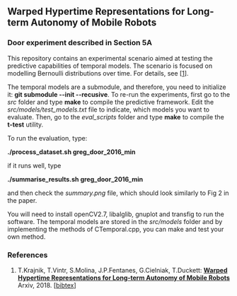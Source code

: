 ## Warped Hypertime Representations for Long-term Autonomy of Mobile Robots
### Door experiment described in Section 5A

This repository contains an experimental scenario aimed at testing the predictive capabilities of temporal models.
The scenario is focused on modelling Bernoulli distributions over time. 
For details, see [[1](#references)].

The temporal models are a submodule, and therefore, you need to initialize it: **git submodule --init --recusive**.
To re-run the experiments, first go to the *src* folder and type **make** to compile the predictive framework.
Edit the *src/models/test_models.txt* file to indicate, which models you want to evaluate.
Then, go to the *eval_scripts* folder and type **make** to compile the **t-test** utility. 

To run the evaluation, type:

**./process_dataset.sh greg_door_2016_min**

if it runs well, type

**./summarise_results.sh greg_door_2016_min**

and then check the *summary.png* file, which should look similarly to Fig 2 in the paper.

You will need to install openCV2.7, libalglib, gnuplot and transfig to run the software.
The temporal models are stored in the *src/models* folder and by implementing the methods of CTemporal.cpp, you can make and test your own method.

### References
1. T.Krajnik, T.Vintr, S.Molina, J.P.Fentanes, G.Cielniak, T.Duckett: <b>[Warped Hypertime Representations for Long-term Autonomy of Mobile Robots](http://raw.githubusercontent.com/wiki/gestom/hypertime/papers/hypertime.pdf)</b> Arxiv, 2018. [[bibtex](http://raw.githubusercontent.com/wiki/gestom/hypertime/papers/hypertime.bib)]
